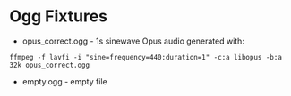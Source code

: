# Ogg Fixtures

* opus_correct.ogg - 1s sinewave Opus audio generated with:

```console
ffmpeg -f lavfi -i "sine=frequency=440:duration=1" -c:a libopus -b:a 32k opus_correct.ogg
```

* empty.ogg - empty file
